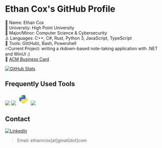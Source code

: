 # Ethan Cox's GitHub Profile
👋 Name: Ethan Cox <br />
🏫 University: High Point University <br />
📜 Major/Minor: Computer Science & Cybersecurity <br />
⚓ Languages: C++, C#, Rust, Python 3, JavaScript, TypeScript <br />
🧰 Tools: Git(Hub), Bash, Powershell <br />
🔥Current Project: writing a rkdown-based note-taking application with .NET and WinUI :) <br />
📧 [ACM Business Card](https://services.acm.org/public/vcard/vcard.cfm?handle=ethancox) <br />

[![GitHub Stats](https://github-readme-stats.vercel.app/api?username=EthanC2&count_private=true&show_icons=true&theme=radical&hide_rank=false)](https://github.com/anuraghazra/github-readme-stats) <br />

## Frequently Used Tools
<code><img height="40" src="https://webforpc.com/wp-content/uploads/2018/03/c-plus-plus-program-logo-image.png"></code>
<code><img height="40" src="https://cdn.hashnode.com/res/hashnode/image/upload/v1534512595400/HkoATH48Q.png?w=400&h=400&fit=crop&crop=entropy&auto=compress"></code>
<code><img height="40" src="https://raw.githubusercontent.com/github/explore/80688e429a7d4ef2fca1e82350fe8e3517d3494d/topics/python/python.png"></code>
<code><img height="40" src="https://user-images.githubusercontent.com/70488531/148706442-ee061aea-e3ba-4c78-af6b-cf39ab8e6e58.png"></code>

## Contact
<a href="https://www.linkedin.com/in/ethan-r-cox/"> <img alt="LinkedIn" src="https://pngimg.com/uploads/linkedIn/linkedIn_PNG13.png" height="40"> </a>
> Email: ethanrcox\[at\]gmail\[dot\]com
